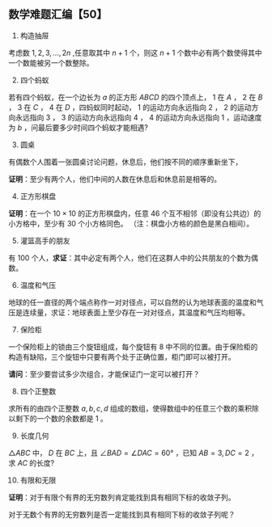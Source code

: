 ## 数学难题汇编【50】

1. 构造抽屉

考虑数 $1,2,3,…,2n$ ,任意取其中 $n+1$ 个，则这 $n+1$ 个数中必有两个数使得其中一个数能被另一个数整除。

2. 四个蚂蚁

若有四个蚂蚁，在一个边长为 $a$ 的正方形 $ABCD$ 的四个顶点上， $1$ 在 $A$ ， $2$ 在 $B$ ， $3$ 在 $C$ ， $4$ 在 $D$ ，四蚂蚁同时起动， $1$ 的运动方向永远指向 $2$ ， $2$ 的运动方向永远指向 $3$ ， $3$ 的运动方向永远指向 $4$ ， $4$ 的运动方向永远指向 $1$ ，运动速度为 $b$ ，问最后要多少时间四个蚂蚁才能相遇?

3. 圆桌

有偶数个人围着一张圆桌讨论问题，休息后，他们按不同的顺序重新坐下，

**证明**：至少有两个人，他们中间的人数在休息后和休息前是相等的。

4. 正方形棋盘

**证明**：在一个 $10×10$ 的正方形棋盘内，任意 $46$ 个互不相邻（即没有公共边）的小方格中，至少有 $30$ 个小方格同色。
（注：棋盘小方格的颜色是黑白相间）。

5. 灌篮高手的朋友

有 $100$ 个人，**求证**：其中必定有两个人，他们在这群人中的公共朋友的个数为偶数。

6. 温度和气压

地球的任一直径的两个端点称作一对对径点，可以自然的认为地球表面的温度和气压是连续量，求证：地球表面上至少存在一对对径点，其温度和气压均相等。

7. 保险柜

一个保险柜上的锁由三个旋钮组成，每个旋钮有 $8$ 中不同的位置。由于保险柜的构造有缺陷，三个旋钮中只要有两个处于正确位置，柜门即可以被打开。

**请问**：至少要尝试多少次组合，才能保证门一定可以被打开？

8. 四个正整数

求所有的由四个正整数 $a,b,c,d$ 组成的数组，使得数组中的任意三个数的乘积除以剩下的一个数的余数都是 $1$ 。

9. 长度几何

$\triangle ABC$ 中， $D$ 在 $BC$ 上，且 $\angle BAD=\angle DAC=60°$ ，已知 $AB=3,DC=2$ ，求 $AC$ 的长度?

10. 有限和无限

**证明**：对于有限个有界的无穷数列肯定能找到具有相同下标的收敛子列。

对于无数个有界的无穷数列是否一定能找到具有相同下标的收敛子列呢？










